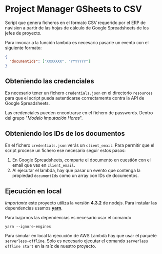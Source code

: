 # Project Manager GSheets to CSV

Script que genera ficheros en el formato CSV requerido por el ERP de navision
a partir de las hojas de cálculo de Google Spreadsheets de los jefes de proyecto.

Para invocar a la función lambda es necesario pasarle un evento con el siguiente
formato:

```json
{
  "documentIds": ["XXXXXXX", "YYYYYYY"]
}
```


## Obteniendo las credenciales

Es necesario tener un fichero `credentials.json` en el directorio `resources` para
que el script pueda autenticarse correctamente contra la API de Google Spreadsheets.

Las credenciales pueden encontrarse en el fichero de passwords.
Dentro del grupo "*Modelo Imputación Horas*".

## Obteniendo los IDs de los documentos

En el fichero `credentials.json` verás un `client_email`. Para permitir que el
script procese un fichero ese necesario seguir estos pasos:

  1. En Google Spreadsheets, comparte el documento en cuestión con el email que
  ves en `client_email`.
  2. Al ejecutar el lambda, hay que pasar un evento que contenga la propiedad
  `documentIds` como un array con IDs de documentos.


## Ejecución en local

*Importante* este proyecto utiliza la versión **4.3.2** de nodejs. Para instalar
las dependencias usamos **[yarn](https://yarnpkg.com/)**.

Para bajarnos las dependencias es necesario usar el comando

```
yarn --ignore-engines
```

Para simular en local la ejecución de AWS Lambda hay que usar el paquete `serverless-offline`.
Sólo es necesario ejecutar el comando `serverless offline start` en la raíz de nuestro proyecto.
